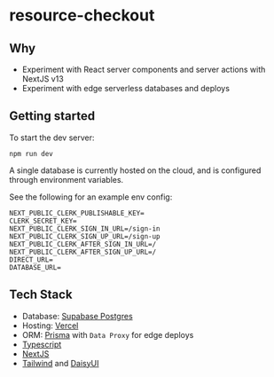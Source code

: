 # resource-checkout

## Why

- Experiment with React server components and server actions with NextJS v13
- Experiment with edge serverless databases and deploys

## Getting started

To start the dev server:

`npm run dev`

A single database is currently hosted on the cloud, and is configured through environment variables.

See the following for an example env config:

```text
NEXT_PUBLIC_CLERK_PUBLISHABLE_KEY=
CLERK_SECRET_KEY=
NEXT_PUBLIC_CLERK_SIGN_IN_URL=/sign-in
NEXT_PUBLIC_CLERK_SIGN_UP_URL=/sign-up
NEXT_PUBLIC_CLERK_AFTER_SIGN_IN_URL=/
NEXT_PUBLIC_CLERK_AFTER_SIGN_UP_URL=/
DIRECT_URL=
DATABASE_URL=
```

## Tech Stack

- Database: [Supabase Postgres](https://supabase.com/)
- Hosting: [Vercel](https://vercel.com/docs)
- ORM: [Prisma](https://www.prisma.io/) with `Data Proxy` for edge deploys
- [Typescript](https://www.typescriptlang.org/)
- [NextJS](https://nextjs.org/)
- [Tailwind](https://tailwindcss.com/) and [DaisyUI](https://daisyui.com/)

